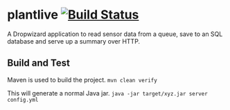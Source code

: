 # plantlive [![Build Status](https://travis-ci.com/JohnSharpe/plantlive.svg?branch=master)](https://travis-ci.com/JohnSharpe/plantlive)
A Dropwizard application to read sensor data from a queue, save to an SQL database and serve up a summary over HTTP.

## Build and Test
Maven is used to build the project.
`mvn clean verify`

This will generate a normal Java jar.
`java -jar target/xyz.jar server config.yml`
